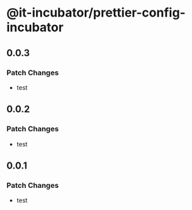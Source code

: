 # @it-incubator/prettier-config-incubator

## 0.0.3
### Patch Changes

- test

## 0.0.2
### Patch Changes

- test

## 0.0.1
### Patch Changes

- test
